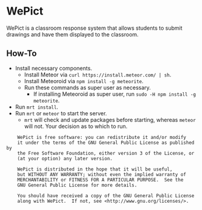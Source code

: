 WePict
=========

WePict is a classroom response system that allows students to submit drawings and have them displayed to the classroom.

How-To
------
* Install necessary components.
  * Install Meteor via `curl https://install.meteor.com/ | sh`.
  * Install Meteoroid via `npm install -g meteorite`.
  * Run these commands as super user as necessary.
    * If installing Meteoroid as super user, run `sudo -H npm install -g meteorite`.
* Run `mrt install`.
* Run `mrt` or `meteor` to start the server.
  * `mrt` will check and update packages before starting, whereas `meteor` will not.
    Your decision as to which to run.

```
    WePict is free software: you can redistribute it and/or modify
    it under the terms of the GNU General Public License as published by
    the Free Software Foundation, either version 3 of the License, or
    (at your option) any later version.

    WePict is distributed in the hope that it will be useful,
    but WITHOUT ANY WARRANTY; without even the implied warranty of
    MERCHANTABILITY or FITNESS FOR A PARTICULAR PURPOSE.  See the
    GNU General Public License for more details.

    You should have received a copy of the GNU General Public License
    along with WePict.  If not, see <http://www.gnu.org/licenses/>.
```
